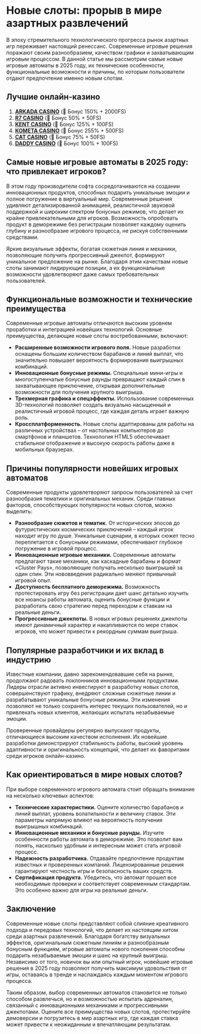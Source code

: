 # Новые слоты: прорыв в мире азартных развлечений

В эпоху стремительного технологического прогресса рынок азартных игр переживает настоящий ренессанс. Современные игровые решения поражают своим разнообразием, качеством графики и захватывающим игровым процессом. В данной статье мы рассмотрим самые новые игровые автоматы в 2025 году, их технические особенности, функциональные возможности и причины, по которым пользователи отдают предпочтение именно новым слотам.

## Лучшие онлайн-казино

1. **[ARKADA CASINO](https://clck.ru/3Mmm7v "ARKADA CASINO")** (🎁 Бонус 150% + 2000FS)
2. **[R7 CASINO](https://clck.ru/3Mmm8s "R7 CASINO")** (🎁 Бонус 50% + 50FS)
3. **[KENT CASINO](https://clck.ru/3Mmm9w "KENT CASINO")** (🎁 Бонус 125% + 100FS)
4. **[KOMETA CASINO](https://clck.ru/3MmmAP "KOMETA CASINO")** (🎁 Бонус 255% + 500FS)
5. **[CAT CASINO](https://clck.ru/3MmmAn "CAT CASINO")** (🎁 Бонус 75% + 50FS)
6. **[DADDY CASINO](https://clck.ru/3MmmBB "DADDY CASINO")** (🎁 Бонус 100% + 100FS)

## Самые новые игровые автоматы в 2025 году: что привлекает игроков?

В этом году производители софта сосредотачиваются на создании инновационных продуктов, способных подарить уникальные эмоции и полное погружение в виртуальный мир. Современные решения удивляют детализированной анимацией, реалистичной звуковой поддержкой и широким спектром бонусных режимов, что делает их крайне привлекательными для игроков. Возможность опробовать продукт в деморежиме без регистрации позволяет каждому оценить глубину и разнообразие игрового процесса, не рискуя собственными средствами.

Яркие визуальные эффекты, богатая сюжетная линия и механики, позволяющие получить прогрессивный джекпот, формируют уникальное предложение на рынке. Благодаря этим качествам новые слоты занимают лидирующие позиции, а их функциональные возможности удовлетворяют даже самых требовательных пользователей.

## Функциональные возможности и технические преимущества

Современные игровые автоматы отличаются высоким уровнем проработки и интеграцией новейших технологий. Основные преимущества, делающие новые слоты востребованными, включают:

- **Расширенные возможности игрового поля.** Новые разработки оснащены большим количеством барабанов и линий выплат, что значительно повышает вероятность формирования выигрышных комбинаций.
- **Инновационные бонусные режимы.** Специальные мини-игры и многоступенчатые бонусные раунды превращают каждый спин в захватывающее приключение, открывая дополнительные возможности для получения крупного выигрыша.
- **Трехмерная графика и спецэффекты.** Использование современных 3D-технологий позволяет создать визуально насыщенный и реалистичный игровой процесс, где каждая деталь играет важную роль.
- **Кроссплатформенность.** Новые слоты адаптированы для работы на различных устройствах – от настольных компьютеров до смартфонов и планшетов. Технология HTML5 обеспечивает стабильное отображение и высокую скорость работы даже в мобильных браузерах.

## Причины популярности новейших игровых автоматов

Современные продукты удовлетворяют запросы пользователей за счет разнообразия тематики и оригинальных механик. Среди главных факторов, способствующих популярности новых слотов, можно выделить:

- **Разнообразие сюжетов и тематик.** От исторических эпосов до футуристических космических приключений – каждый игрок находит игру по душе. Уникальные сценарии, в которых сюжет тесно переплетается с бонусными режимами, обеспечивают глубокое погружение в игровой процесс.
- **Инновационные игровые механики.** Современные автоматы предлагают такие механики, как каскадные барабаны и формат «Cluster Pays», позволяющие получать несколько выигрышей за один спин. Эти нововведения радикально меняют привычный игровой опыт.
- **Доступность бесплатного деморежима.** Возможность протестировать игру без регистрации дает шанс детально изучить все нюансы работы автомата, оценить бонусные функции и разработать свою стратегию перед переходом к ставкам на реальные деньги.
- **Прогрессивные джекпоты.** В новых игровых решениях джекпоты имеют динамичный характер и накапливаются по мере ставок игроков, что может привести к рекордным суммам выигрыша.

## Популярные разработчики и их вклад в индустрию

Известные компании, давно зарекомендовавшие себя на рынке, продолжают радовать поклонников инновационными продуктами. Лидеры отрасли активно инвестируют в разработку новых слотов, совершенствуют графику, внедряют сложные сюжетные линии и разрабатывают уникальные бонусные режимы. Эти изменения позволяют не только сохранять интерес текущих пользователей, но и привлекать новых клиентов, желающих испытать незабываемые эмоции.

Проверенные провайдеры регулярно выпускают продукты, отличающиеся высоким качеством исполнения. Их новейшие разработки демонстрируют стабильность работы, высокий уровень адаптивности и оригинальность концепций, что делает их фаворитами среди игроков онлайн-казино.

## Как ориентироваться в мире новых слотов?

При выборе современного игрового автомата стоит обращать внимание на несколько ключевых аспектов:

- **Технические характеристики.** Оцените количество барабанов и линий выплат, уровень волатильности и величину ставок. Эти параметры напрямую влияют на вероятность получения выигрышных комбинаций.
- **Инновационные механики и бонусные раунды.** Изучите особенности работы автомата в деморежиме. Это позволит вам понять, насколько удобным и интересным может стать игровой процесс.
- **Надежность разработчика.** Отдавайте предпочтение продуктам известных и проверенных компаний. Лицензированные решения гарантируют честность игры и безопасность ваших средств.
- **Сертификация продукта.** Убедитесь, что автомат прошел все необходимые проверки и соответствует современным стандартам. Это особенно важно для игры на реальные деньги.

## Заключение

Современные новые слоты представляют собой слияние креативного подхода и передовых технологий, что делает их настоящим хитом среди азартных развлечений. Благодаря богатству визуальных эффектов, оригинальным сюжетным линиям и разнообразным бонусным функциям, игровые автоматы нового поколения способны подарить незабываемые эмоции и шанс на крупный выигрыш. Независимо от того, новичок вы или опытный игрок, новейшие игровые решения в 2025 году позволяют получить максимум удовольствия от игры, оставаясь в тренде и наслаждаясь каждым моментом игрового процесса.

Таким образом, выбор современных автоматов становится не только способом развлечься, но и возможностью испытать адреналин, связанный с инновационными механиками и прогрессивными джекпотами. Оцените все преимущества новых слотов, протестируйте демоверсии и погрузитесь в мир азартных игр, где каждая ставка может привести к неожиданным и впечатляющим результатам.
